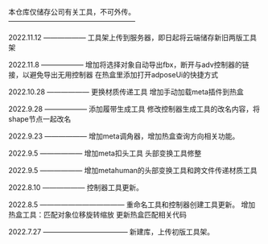 本仓库仅储存公司有关工具，不可外传。
——————————————————

2022.11.12
——————
工具架上传到服务器，即日起将云端储存新旧两版工具架


2022.11.8
——————
增加将选择对象自动导出fbx，断开与adv控制器的链接，以避免导出无用控制器
在热盒里添加打开adposeUi的快捷方式

2022.10.28
——————
更换材质传递工具
增加手动加载meta插件到热盒

2022.9.28
——————
添加履带生成工具
修改控制器生成工具的改名内容，将shape节点一起改名

2022.9.23
——————
增加meta调角器，增加热盒查询方向相关功能。

2022.9.5
——————
增加meta扣头工具
头部变换工具修整

2022.9.5
——————
增加metahuman的头部变换工具和跨文件传递材质工具

2022.8.10
——————
控制器工具更新。

2022.8.5
————————————
重命名工具和控制器创建工具更新。
增加热盒工具：匹配对象位移旋转缩放
更新热盒匹配相关代码

2022.7.27
————————————
新建库，上传初版工具架。
